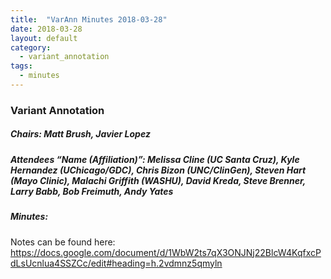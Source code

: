 ```yaml
---
title:  "VarAnn Minutes 2018-03-28"
date: 2018-03-28
layout: default
category:
  - variant_annotation
tags:
  - minutes
---
```


### Variant Annotation
##### Chairs: Matt Brush, Javier Lopez
##### Attendees “Name (Affiliation)”: Melissa Cline (UC Santa Cruz), Kyle Hernandez (UChicago/GDC), Chris Bizon (UNC/ClinGen), Steven Hart (Mayo Clinic), Malachi Griffith (WASHU), David Kreda, Steve Brenner, Larry Babb, Bob Freimuth, Andy Yates


##### Minutes:

Notes can be found here: https://docs.google.com/document/d/1WbW2ts7qX3ONJNj22BlcW4KqfxcPdLsUcnlua4SSZCc/edit#heading=h.2vdmnz5qmyln 
